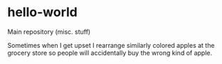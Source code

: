 # hello-world
Main repository (misc. stuff)

Sometimes when I get upset I rearrange similarly colored apples at the 
grocery store so people will accidentally buy the wrong kind of apple. 
